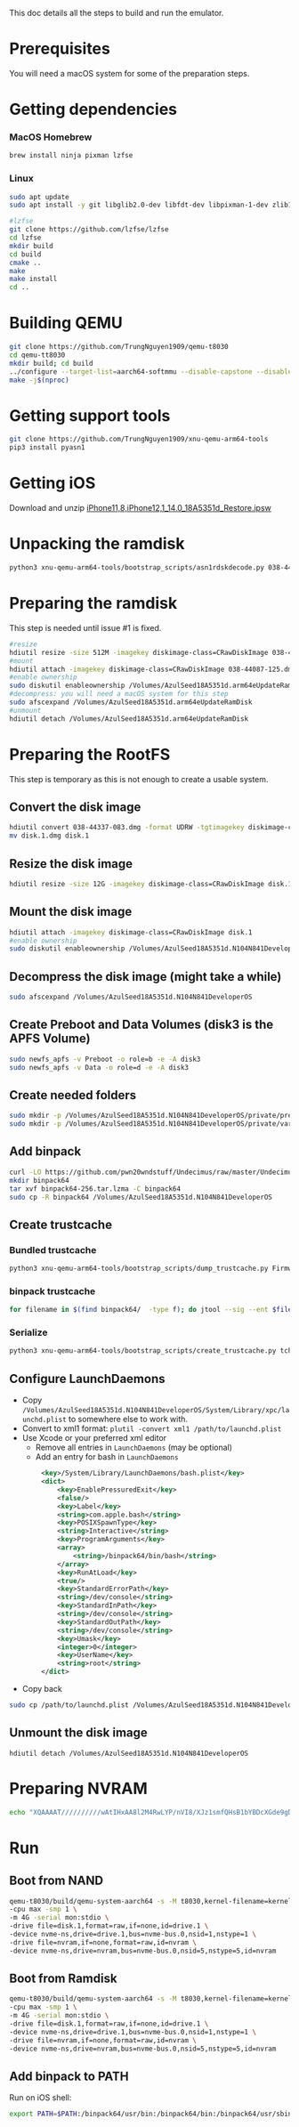 This doc details all the steps to build and run the emulator.


# Prerequisites
You will need a macOS system for some of the preparation steps.

# Getting dependencies

### MacOS Homebrew

```sh
brew install ninja pixman lzfse
```

### Linux
```sh
sudo apt update
sudo apt install -y git libglib2.0-dev libfdt-dev libpixman-1-dev zlib1g-dev libtasn1-dev ninja-build build-essential cmake

#lzfse
git clone https://github.com/lzfse/lzfse
cd lzfse
mkdir build
cd build
cmake ..
make
make install
cd ..
```

# Building QEMU

```sh
git clone https://github.com/TrungNguyen1909/qemu-t8030
cd qemu-tt8030
mkdir build; cd build
../configure --target-list=aarch64-softmmu --disable-capstone --disable-slirp
make -j$(nproc)
```

# Getting support tools

```sh
git clone https://github.com/TrungNguyen1909/xnu-qemu-arm64-tools
pip3 install pyasn1
```

# Getting iOS

Download and unzip [iPhone11,8,iPhone12,1_14.0_18A5351d_Restore.ipsw](https://updates.cdn-apple.com/2020SummerSeed/fullrestores/001-35886/5FE9BE2E-17F8-41C8-96BB-B76E2B225888/iPhone11,8,iPhone12,1_14.0_18A5351d_Restore.ipsw)


# Unpacking the ramdisk

```sh
python3 xnu-qemu-arm64-tools/bootstrap_scripts/asn1rdskdecode.py 038-44087-125.dmg 038-44087-125.dmg.out
```


# Preparing the ramdisk

This step is needed until issue #1 is fixed.

```sh
#resize
hdiutil resize -size 512M -imagekey diskimage-class=CRawDiskImage 038-44087-125.dmg.out
#mount
hdiutil attach -imagekey diskimage-class=CRawDiskImage 038-44087-125.dmg.out
#enable ownership
sudo diskutil enableownership /Volumes/AzulSeed18A5351d.arm64eUpdateRamDisk
#decompress: you will need a macOS system for this step
sudo afscexpand /Volumes/AzulSeed18A5351d.arm64eUpdateRamDisk
#unmount
hdiutil detach /Volumes/AzulSeed18A5351d.arm64eUpdateRamDisk
```


# Preparing the RootFS

This step is temporary as this is not enough to create a usable system.


## Convert the disk image
```sh
hdiutil convert 038-44337-083.dmg -format UDRW -tgtimagekey diskimage-class=CRawDiskImage -o disk.1
mv disk.1.dmg disk.1
```


## Resize the disk image
```sh
hdiutil resize -size 12G -imagekey diskimage-class=CRawDiskImage disk.1
```


## Mount the disk image
```sh
hdiutil attach -imagekey diskimage-class=CRawDiskImage disk.1
#enable ownership
sudo diskutil enableownership /Volumes/AzulSeed18A5351d.N104N841DeveloperOS
```


## Decompress the disk image (might take a while)
```sh
sudo afscexpand /Volumes/AzulSeed18A5351d.N104N841DeveloperOS
```


## Create Preboot and Data Volumes (disk3 is the APFS Volume)
```sh
sudo newfs_apfs -v Preboot -o role=b -e -A disk3
sudo newfs_apfs -v Data -o role=d -e -A disk3
```


## Create needed folders
```sh
sudo mkdir -p /Volumes/AzulSeed18A5351d.N104N841DeveloperOS/private/preboot/000000000000000000000000000000000000000000000000000000000000000000000000000000000000000000000000/usr/standalone/firmware
sudo mkdir -p /Volumes/AzulSeed18A5351d.N104N841DeveloperOS/private/var/hardware/FactoryData/System/Library/Caches/com.apple.factorydata
```


## Add binpack
```sh
curl -LO https://github.com/pwn20wndstuff/Undecimus/raw/master/Undecimus/resources/binpack64-256.tar.lzma
mkdir binpack64
tar xvf binpack64-256.tar.lzma -C binpack64
sudo cp -R binpack64 /Volumes/AzulSeed18A5351d.N104N841DeveloperOS
```


## Create trustcache


### Bundled trustcache
```sh
python3 xnu-qemu-arm64-tools/bootstrap_scripts/dump_trustcache.py Firmware/038-44337-083.dmg.trustcache.out | grep cdhash | cut -d' ' -f2 > tchashes
```


### binpack trustcache
```sh
for filename in $(find binpack64/  -type f); do jtool --sig --ent $filename 2>/dev/null; done | grep CDHash | cut -d' ' -f6 | cut -c 1-40 >> ./tchashes
```


### Serialize
```sh
python3 xnu-qemu-arm64-tools/bootstrap_scripts/create_trustcache.py tchashes static_tc
```


## Configure LaunchDaemons

- Copy `/Volumes/AzulSeed18A5351d.N104N841DeveloperOS/System/Library/xpc/launchd.plist` to somewhere else to work with.
- Convert to xml1 format: `plutil -convert xml1 /path/to/launchd.plist`
- Use Xcode or your preferred xml editor
  - Remove all entries in `LaunchDaemons` (may be optional)
  - Add an entry for bash in `LaunchDaemons`
```xml
		<key>/System/Library/LaunchDaemons/bash.plist</key>
		<dict>
			<key>EnablePressuredExit</key>
			<false/>
			<key>Label</key>
			<string>com.apple.bash</string>
			<key>POSIXSpawnType</key>
			<string>Interactive</string>
			<key>ProgramArguments</key>
			<array>
				<string>/binpack64/bin/bash</string>
			</array>
			<key>RunAtLoad</key>
			<true/>
			<key>StandardErrorPath</key>
			<string>/dev/console</string>
			<key>StandardInPath</key>
			<string>/dev/console</string>
			<key>StandardOutPath</key>
			<string>/dev/console</string>
			<key>Umask</key>
			<integer>0</integer>
			<key>UserName</key>
			<string>root</string>
		</dict>
```

- Copy back
```sh
sudo cp /path/to/launchd.plist /Volumes/AzulSeed18A5351d.N104N841DeveloperOS/System/Library/xpc/launchd.plist
```


## Unmount the disk image
```
hdiutil detach /Volumes/AzulSeed18A5351d.N104N841DeveloperOS
```


# Preparing NVRAM

```sh
echo "XQAAAAT//////////wAtIHxAA8l2M4RwLYP/nVI8/XJz1smfQHsB1bYBDcXGde9gDROioaQd5idJPDeyKi/XrDIVFDVxwhaUAvSvYtKbu9Hs/pS2MN3p09D/mcqXOKs2di3TWiuNQUYbsWMOACSAbmhlikZkXD2LfUNIuxvxJ4g7VtdQl+gefhX8xA+LOoNwO88uhrlSnNHTA85R9Lwj4PgM79i6f+mrzEgAuXZ2VyVkHig/Di57BeIpn0WrBqW9L/JR4/P6WlOnN32PgJvq/arUT/MM3ikXaOPamiXxFCPk/8deoBBt6VPU//+2HcAA" | base64 -d | unlzma -c > nvram
```


# Run


## Boot from NAND
```sh
qemu-t8030/build/qemu-system-aarch64 -s -M t8030,kernel-filename=kernelcache.research.iphone12b,dtb-filename=Firmware/all_flash/DeviceTree.n104ap.im4p,kern-cmd-args="debug=0x8 kextlog=0xffff serial=2 -v nvme=0xffff rd=disk0s1 cpus=1 launchd_unsecure_cache=1",ramdisk-filename=038-44087-125.dmg.out,xnu-ramfb=on,trustcache-filename=static_tc \
-cpu max -smp 1 \
-m 4G -serial mon:stdio \
-drive file=disk.1,format=raw,if=none,id=drive.1 \
-device nvme-ns,drive=drive.1,bus=nvme-bus.0,nsid=1,nstype=1 \
-drive file=nvram,if=none,format=raw,id=nvram \
-device nvme-ns,drive=nvram,bus=nvme-bus.0,nsid=5,nstype=5,id=nvram
```


## Boot from Ramdisk
```sh
qemu-t8030/build/qemu-system-aarch64 -s -M t8030,kernel-filename=kernelcache.research.iphone12b,dtb-filename=Firmware/all_flash/DeviceTree.n104ap.im4p,kern-cmd-args="debug=0x8 kextlog=0xffff serial=2 -v nvme=0xffff rd=md0 cpus=1",ramdisk-filename=038-44087-125.dmg.out,xnu-ramfb=on,trustcache-filename=Firmware/038-44087-125.dmg.trustcache \
-cpu max -smp 1 \
-m 4G -serial mon:stdio \
-drive file=disk.1,format=raw,if=none,id=drive.1 \
-device nvme-ns,drive=drive.1,bus=nvme-bus.0,nsid=1,nstype=1 \
-drive file=nvram,if=none,format=raw,id=nvram \
-device nvme-ns,drive=nvram,bus=nvme-bus.0,nsid=5,nstype=5,id=nvram
```


## Add binpack to PATH

Run on iOS shell:

```sh
export PATH=$PATH:/binpack64/usr/bin:/binpack64/bin:/binpack64/usr/sbin:/binpack64/sbin
```
